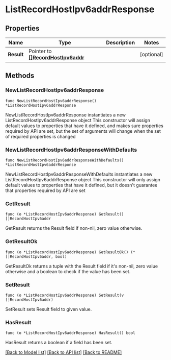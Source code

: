 # ListRecordHostIpv6addrResponse

## Properties

Name | Type | Description | Notes
------------ | ------------- | ------------- | -------------
**Result** | Pointer to [**[]RecordHostIpv6addr**](RecordHostIpv6addr.md) |  | [optional] 

## Methods

### NewListRecordHostIpv6addrResponse

`func NewListRecordHostIpv6addrResponse() *ListRecordHostIpv6addrResponse`

NewListRecordHostIpv6addrResponse instantiates a new ListRecordHostIpv6addrResponse object
This constructor will assign default values to properties that have it defined,
and makes sure properties required by API are set, but the set of arguments
will change when the set of required properties is changed

### NewListRecordHostIpv6addrResponseWithDefaults

`func NewListRecordHostIpv6addrResponseWithDefaults() *ListRecordHostIpv6addrResponse`

NewListRecordHostIpv6addrResponseWithDefaults instantiates a new ListRecordHostIpv6addrResponse object
This constructor will only assign default values to properties that have it defined,
but it doesn't guarantee that properties required by API are set

### GetResult

`func (o *ListRecordHostIpv6addrResponse) GetResult() []RecordHostIpv6addr`

GetResult returns the Result field if non-nil, zero value otherwise.

### GetResultOk

`func (o *ListRecordHostIpv6addrResponse) GetResultOk() (*[]RecordHostIpv6addr, bool)`

GetResultOk returns a tuple with the Result field if it's non-nil, zero value otherwise
and a boolean to check if the value has been set.

### SetResult

`func (o *ListRecordHostIpv6addrResponse) SetResult(v []RecordHostIpv6addr)`

SetResult sets Result field to given value.

### HasResult

`func (o *ListRecordHostIpv6addrResponse) HasResult() bool`

HasResult returns a boolean if a field has been set.


[[Back to Model list]](../README.md#documentation-for-models) [[Back to API list]](../README.md#documentation-for-api-endpoints) [[Back to README]](../README.md)


